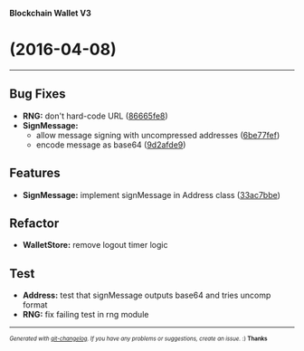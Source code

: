 __Blockchain Wallet V3__

#   (2016-04-08)



---

## Bug Fixes

- **RNG:** don't hard-code URL
  ([86665fe8](https://github.com/blockchain/My-Wallet-V3/commit/86665fe8f62f735871616e1676ae09b64768cf87))
- **SignMessage:**
  - allow message signing with uncompressed addresses
  ([6be77fef](https://github.com/blockchain/My-Wallet-V3/commit/6be77fef8e78df2a4000c3eed98794f0c0b1e042))
  - encode message as base64
  ([9d2afde9](https://github.com/blockchain/My-Wallet-V3/commit/9d2afde9a85baa104d5088cc5178bc00f9afd95e))


## Features

- **SignMessage:** implement signMessage in Address class
  ([33ac7bbe](https://github.com/blockchain/My-Wallet-V3/commit/33ac7bbefb65be6ca6e06bac64ea6a4241f50b9f))


## Refactor

- **WalletStore:** remove logout timer logic


## Test

- **Address:** test that signMessage outputs base64 and tries uncomp format
- **RNG:** fix failing test in rng module



---
<sub><sup>*Generated with [git-changelog](https://github.com/rafinskipg/git-changelog). If you have any problems or suggestions, create an issue.* :) **Thanks** </sub></sup>